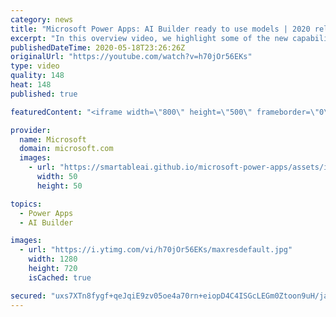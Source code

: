 ```yaml
---
category: news
title: "Microsoft Power Apps: AI Builder ready to use models | 2020 release wave 1 overview"
excerpt: "In this overview video, we highlight some of the new capabilities included in the latest update to Microsoft Power Apps, AI Builder ready to use models.     Here are the capabilities covered:   • Entity extraction helps you by identifying and extracting people, dates, places, locations, etc. from text"
publishedDateTime: 2020-05-18T23:26:26Z
originalUrl: "https://youtube.com/watch?v=h70jOr56EKs"
type: video
quality: 148
heat: 148
published: true

featuredContent: "<iframe width=\"800\" height=\"500\" frameborder=\"0\" src=\"https://www.youtube.com/embed/h70jOr56EKs\" allow=\"accelerometer; autoplay; encrypted-media; gyroscope; picture-in-picture\" allowfullscreen></iframe>"

provider:
  name: Microsoft
  domain: microsoft.com
  images:
    - url: "https://smartableai.github.io/microsoft-power-apps/assets/images/organizations/microsoft.com-50x50.jpg"
      width: 50
      height: 50

topics:
  - Power Apps
  - AI Builder

images:
  - url: "https://i.ytimg.com/vi/h70jOr56EKs/maxresdefault.jpg"
    width: 1280
    height: 720
    isCached: true

secured: "uxs7XTn8fygf+qeJqiE9zv05oe4a70rn+eiopD4C4ISGcLEGm0Ztoon9uH/jaQDJki/5MCLP2DnfiTIPmz5S0stdlVkXCs8MNiy4OuPYl8c1cmyNSLHZjp7Qv40U2Zc9wL+LJVeJnpaKzAxzGQN6BbcaWFDiKEpI8eTlMzkxZaO+CaEMK//LEtfgbDr0Otw0puwpoult5ZkqHzdjOV7vdYpaDW3I/z3ihekvXrzkeEbqWYZObQuSTYwrNCcjUzvXy6gdhc4HIayvn84Voi2rnHmpAZx4x118ANx33EJsppNtkeORGGh2GwuBPF+hCysKJdUmKX1lUcW+GI0mODFAGyIkrIAGqLzrJmbPOkj9/IOy74mOEerV2DHYs6hirkOmghepQDCm/EmX7ZChFXKMAu7ZQFixzEiLI1X6XsVl0xmP3FDiS1MFv8noSaZ5zsKI;y4iBVVNg8lim/oxed1OqrQ=="
---
```


